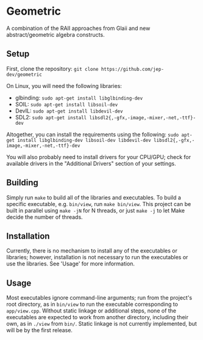 # Geometric
A combination of the RAII approaches from Glaii and new abstract/geometric algebra constructs.

## Setup
First, clone the repository: `git clone https://github.com/jep-dev/geometric`

On Linux, you will need the following libraries:
* glbinding: `sudo apt-get install libglbinding-dev`
* SOIL: `sudo apt-get install libsoil-dev`
* DevIL: `sudo apt-get install libdevil-dev`
* SDL2: `sudo apt-get install libsdl2{,-gfx,-image,-mixer,-net,-ttf}-dev`

Altogether, you can install the requirements using the following:
`sudo apt-get install libglbinding-dev libsoil-dev libdevil-dev libsdl2{,-gfx,-image,-mixer,-net,-ttf}-dev`

You will also probably need to install drivers for your CPU/GPU; check for available drivers in the "Additional Drivers" section of your settings.

## Building
Simply run `make` to build all of the libraries and executables. To build a specific executable, e.g. `bin/view`, run `make bin/view`. This project can be built in parallel using `make -jN` for N threads, or just `make -j` to let Make decide the number of threads.

## Installation
Currently, there is no mechanism to install any of the executables or libraries; however, installation is not necessary to run the executables or use the libraries. See 'Usage' for more information.

## Usage
Most executables ignore command-line arguments; run from the project's root directory, as in `bin/view` to run the executable corresponding to `app/view.cpp`. Without static linkage or additional steps, none of the executables are expected to work from another directory, including their own, as in `./view` from `bin/`. Static linkage is not currently implemented, but will be by the first release.
